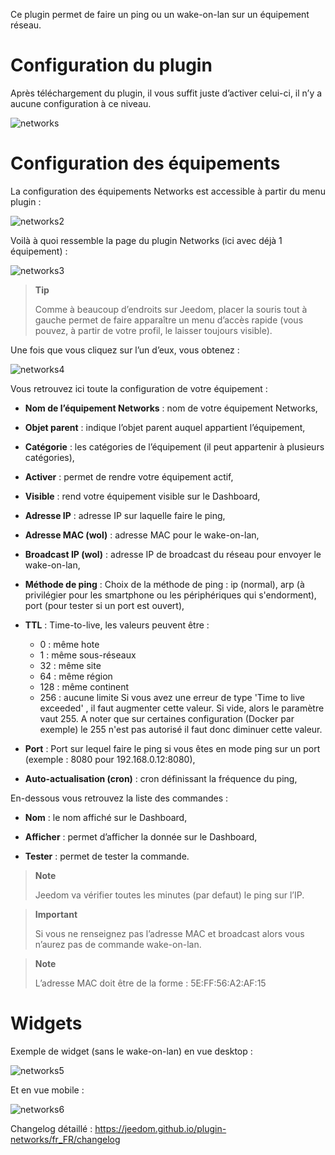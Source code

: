 Ce plugin permet de faire un ping ou un wake-on-lan sur un équipement
réseau.

Configuration du plugin 
=======================

Après téléchargement du plugin, il vous suffit juste d’activer celui-ci,
il n’y a aucune configuration à ce niveau.

![networks](../images/networks.PNG)

Configuration des équipements 
=============================

La configuration des équipements Networks est accessible à partir du
menu plugin :

![networks2](../images/networks2.PNG)

Voilà à quoi ressemble la page du plugin Networks (ici avec déjà 1
équipement) :

![networks3](../images/networks3.PNG)

> **Tip**
>
> Comme à beaucoup d’endroits sur Jeedom, placer la souris tout à gauche
> permet de faire apparaître un menu d’accès rapide (vous pouvez, à
> partir de votre profil, le laisser toujours visible).

Une fois que vous cliquez sur l’un d’eux, vous obtenez :

![networks4](../images/networks4.PNG)

Vous retrouvez ici toute la configuration de votre équipement :

-   **Nom de l’équipement Networks** : nom de votre équipement Networks,

-   **Objet parent** : indique l’objet parent auquel appartient l’équipement,

-   **Catégorie** : les catégories de l’équipement (il peut appartenir à plusieurs catégories),

-   **Activer** : permet de rendre votre équipement actif,

-   **Visible** : rend votre équipement visible sur le Dashboard,

-   **Adresse IP** : adresse IP sur laquelle faire le ping,

-   **Adresse MAC (wol)** : adresse MAC pour le wake-on-lan,

-   **Broadcast IP (wol)** : adresse IP de broadcast du réseau pour     envoyer le wake-on-lan,

-   **Méthode de ping** : Choix de la méthode de ping : ip (normal), arp (à privilégier pour les smartphone ou les périphériques qui s'endorment), port (pour tester si un port est ouvert),
    
-   **TTL** : Time-to-live, les valeurs peuvent être : 
    - 0 : même hote
    - 1 : même sous-réseaux
    - 32 : même site
    - 64 : même région
    - 128 : même continent
    - 256 : aucune limite
Si vous avez une erreur de type 'Time to live exceeded' , il faut augmenter cette valeur. Si vide, alors le paramètre vaut 255. A noter que sur certaines configuration (Docker par exemple) le 255 n'est pas autorisé il faut donc diminuer cette valeur.

-   **Port** : Port sur lequel faire le ping si vous êtes en mode ping sur un port (exemple : 8080 pour 192.168.0.12:8080),

-   **Auto-actualisation (cron)** : cron définissant la fréquence du ping,

En-dessous vous retrouvez la liste des commandes :

-   **Nom** : le nom affiché sur le Dashboard,

-   **Afficher** : permet d’afficher la donnée sur le Dashboard,

-   **Tester** : permet de tester la commande.

> **Note**
>
> Jeedom va vérifier toutes les minutes (par defaut) le ping sur l’IP.

> **Important**
>
> Si vous ne renseignez pas l’adresse MAC et broadcast alors vous
> n’aurez pas de commande wake-on-lan.

> **Note**
>
> L’adresse MAC doit être de la forme : 5E:FF:56:A2:AF:15

Widgets 
=======

Exemple de widget (sans le wake-on-lan) en vue desktop :

![networks5](../images/networks5.PNG)

Et en vue mobile :

![networks6](../images/networks6.PNG)

Changelog détaillé :
<https://jeedom.github.io/plugin-networks/fr_FR/changelog>
